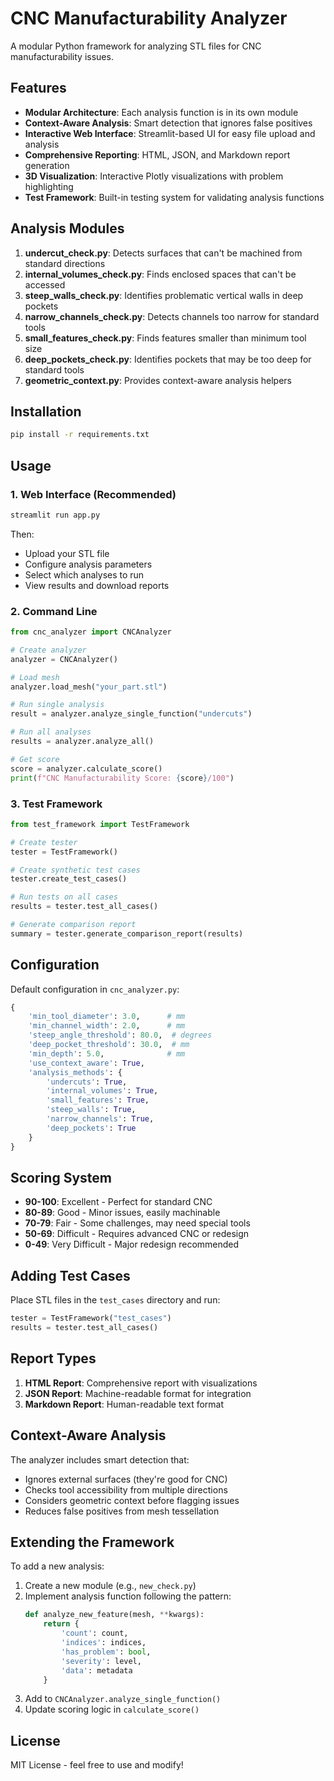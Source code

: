 # CNC Manufacturability Analyzer

A modular Python framework for analyzing STL files for CNC manufacturability issues.

## Features

- **Modular Architecture**: Each analysis function is in its own module
- **Context-Aware Analysis**: Smart detection that ignores false positives
- **Interactive Web Interface**: Streamlit-based UI for easy file upload and analysis
- **Comprehensive Reporting**: HTML, JSON, and Markdown report generation
- **3D Visualization**: Interactive Plotly visualizations with problem highlighting
- **Test Framework**: Built-in testing system for validating analysis functions

## Analysis Modules

1. **undercut_check.py**: Detects surfaces that can't be machined from standard directions
2. **internal_volumes_check.py**: Finds enclosed spaces that can't be accessed
3. **steep_walls_check.py**: Identifies problematic vertical walls in deep pockets
4. **narrow_channels_check.py**: Detects channels too narrow for standard tools
5. **small_features_check.py**: Finds features smaller than minimum tool size
6. **deep_pockets_check.py**: Identifies pockets that may be too deep for standard tools
7. **geometric_context.py**: Provides context-aware analysis helpers

## Installation

```bash
pip install -r requirements.txt
```

## Usage

### 1. Web Interface (Recommended)

```bash
streamlit run app.py
```

Then:
- Upload your STL file
- Configure analysis parameters
- Select which analyses to run
- View results and download reports

### 2. Command Line

```python
from cnc_analyzer import CNCAnalyzer

# Create analyzer
analyzer = CNCAnalyzer()

# Load mesh
analyzer.load_mesh("your_part.stl")

# Run single analysis
result = analyzer.analyze_single_function("undercuts")

# Run all analyses
results = analyzer.analyze_all()

# Get score
score = analyzer.calculate_score()
print(f"CNC Manufacturability Score: {score}/100")
```

### 3. Test Framework

```python
from test_framework import TestFramework

# Create tester
tester = TestFramework()

# Create synthetic test cases
tester.create_test_cases()

# Run tests on all cases
results = tester.test_all_cases()

# Generate comparison report
summary = tester.generate_comparison_report(results)
```

## Configuration

Default configuration in `cnc_analyzer.py`:

```python
{
    'min_tool_diameter': 3.0,      # mm
    'min_channel_width': 2.0,      # mm
    'steep_angle_threshold': 80.0,  # degrees
    'deep_pocket_threshold': 30.0,  # mm
    'min_depth': 5.0,              # mm
    'use_context_aware': True,
    'analysis_methods': {
        'undercuts': True,
        'internal_volumes': True,
        'small_features': True,
        'steep_walls': True,
        'narrow_channels': True,
        'deep_pockets': True
    }
}
```

## Scoring System

- **90-100**: Excellent - Perfect for standard CNC
- **80-89**: Good - Minor issues, easily machinable
- **70-79**: Fair - Some challenges, may need special tools
- **50-69**: Difficult - Requires advanced CNC or redesign
- **0-49**: Very Difficult - Major redesign recommended

## Adding Test Cases

Place STL files in the `test_cases` directory and run:

```python
tester = TestFramework("test_cases")
results = tester.test_all_cases()
```

## Report Types

1. **HTML Report**: Comprehensive report with visualizations
2. **JSON Report**: Machine-readable format for integration
3. **Markdown Report**: Human-readable text format

## Context-Aware Analysis

The analyzer includes smart detection that:
- Ignores external surfaces (they're good for CNC)
- Checks tool accessibility from multiple directions
- Considers geometric context before flagging issues
- Reduces false positives from mesh tessellation

## Extending the Framework

To add a new analysis:

1. Create a new module (e.g., `new_check.py`)
2. Implement analysis function following the pattern:
   ```python
   def analyze_new_feature(mesh, **kwargs):
       return {
           'count': count,
           'indices': indices,
           'has_problem': bool,
           'severity': level,
           'data': metadata
       }
   ```
3. Add to `CNCAnalyzer.analyze_single_function()`
4. Update scoring logic in `calculate_score()`

## License

MIT License - feel free to use and modify!